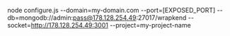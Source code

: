 node configure.js --domain=my-domain.com --port=[EXPOSED_PORT] --db=mongodb://admin:pass@178.128.254.49:27017/wrapkend --socket=http://178.128.254.49:3001 --project=my-project-name
